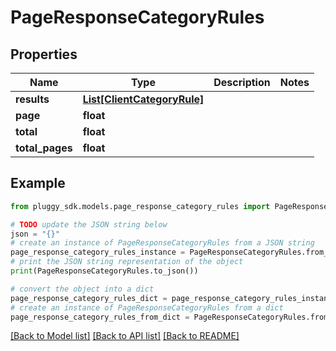 # PageResponseCategoryRules



## Properties

Name | Type | Description | Notes
------------ | ------------- | ------------- | -------------
**results** | [**List[ClientCategoryRule]**](ClientCategoryRule.md) |  | 
**page** | **float** |  | 
**total** | **float** |  | 
**total_pages** | **float** |  | 

## Example

```python
from pluggy_sdk.models.page_response_category_rules import PageResponseCategoryRules

# TODO update the JSON string below
json = "{}"
# create an instance of PageResponseCategoryRules from a JSON string
page_response_category_rules_instance = PageResponseCategoryRules.from_json(json)
# print the JSON string representation of the object
print(PageResponseCategoryRules.to_json())

# convert the object into a dict
page_response_category_rules_dict = page_response_category_rules_instance.to_dict()
# create an instance of PageResponseCategoryRules from a dict
page_response_category_rules_from_dict = PageResponseCategoryRules.from_dict(page_response_category_rules_dict)
```
[[Back to Model list]](../README.md#documentation-for-models) [[Back to API list]](../README.md#documentation-for-api-endpoints) [[Back to README]](../README.md)


